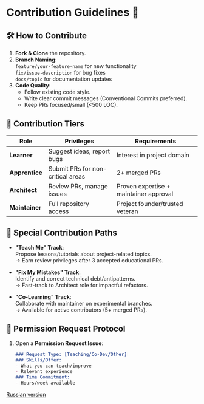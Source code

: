# Contribution Guidelines 🌟

## 🛠️ How to Contribute
1. **Fork & Clone** the repository.
2. **Branch Naming**:  
   `feature/your-feature-name` for new functionality  
   `fix/issue-description` for bug fixes  
   `docs/topic` for documentation updates
3. **Code Quality**:
   - Follow existing code style.
   - Write clear commit messages (Conventional Commits preferred).
   - Keep PRs focused/small (<500 LOC).

## 🎯 Contribution Tiers
| Role               | Privileges                          | Requirements                      |
|--------------------|-------------------------------------|-----------------------------------|
| **Learner**        | Suggest ideas, report bugs          | Interest in project domain       |
| **Apprentice**     | Submit PRs for non-critical areas   | 2+ merged PRs                    |
| **Architect**      | Review PRs, manage issues           | Proven expertise + maintainer approval |
| **Maintainer**     | Full repository access              | Project founder/trusted veteran  |

## 🌱 Special Contribution Paths
- **"Teach Me" Track**:  
  Propose lessons/tutorials about project-related topics.  
  → Earn review privileges after 3 accepted educational PRs.

- **"Fix My Mistakes" Track**:  
  Identify and correct technical debt/antipatterns.  
  → Fast-track to Architect role for impactful refactors.

- **"Co-Learning" Track**:  
  Collaborate with maintainer on experimental branches.  
  → Available for active contributors (5+ merged PRs).

## 🔐 Permission Request Protocol
1. Open a **Permission Request Issue**:
   ```markdown
   ### Request Type: [Teaching/Co-Dev/Other]
   ### Skills/Offer:
   - What you can teach/improve
   - Relevant experience
   ### Time Commitment: 
   - Hours/week available

[Russian version](./)
